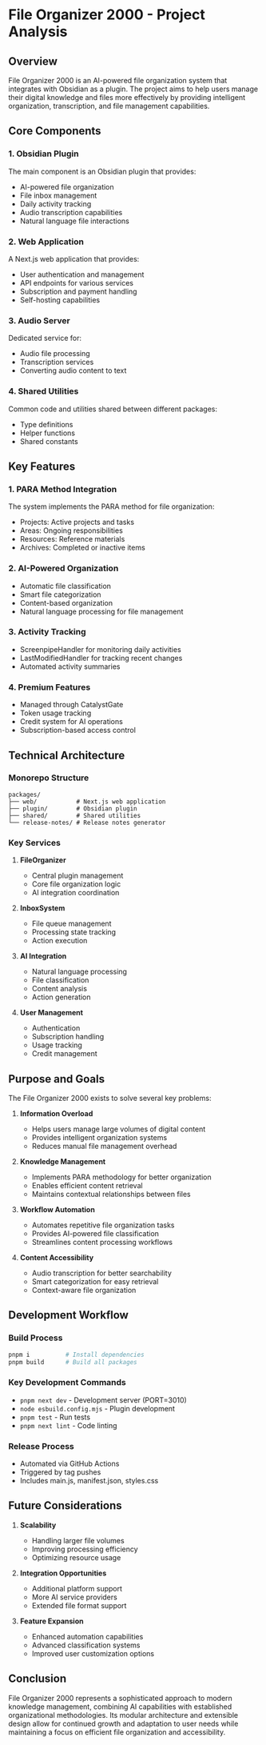 # File Organizer 2000 - Project Analysis

## Overview
File Organizer 2000 is an AI-powered file organization system that integrates with Obsidian as a plugin. The project aims to help users manage their digital knowledge and files more effectively by providing intelligent organization, transcription, and file management capabilities.

## Core Components

### 1. Obsidian Plugin
The main component is an Obsidian plugin that provides:
- AI-powered file organization
- File inbox management
- Daily activity tracking
- Audio transcription capabilities
- Natural language file interactions

### 2. Web Application
A Next.js web application that provides:
- User authentication and management
- API endpoints for various services
- Subscription and payment handling
- Self-hosting capabilities

### 3. Audio Server
Dedicated service for:
- Audio file processing
- Transcription services
- Converting audio content to text

### 4. Shared Utilities
Common code and utilities shared between different packages:
- Type definitions
- Helper functions
- Shared constants

## Key Features

### 1. PARA Method Integration
The system implements the PARA method for file organization:
- Projects: Active projects and tasks
- Areas: Ongoing responsibilities
- Resources: Reference materials
- Archives: Completed or inactive items

### 2. AI-Powered Organization
- Automatic file classification
- Smart file categorization
- Content-based organization
- Natural language processing for file management

### 3. Activity Tracking
- ScreenpipeHandler for monitoring daily activities
- LastModifiedHandler for tracking recent changes
- Automated activity summaries

### 4. Premium Features
- Managed through CatalystGate
- Token usage tracking
- Credit system for AI operations
- Subscription-based access control

## Technical Architecture

### Monorepo Structure
```
packages/
├── web/           # Next.js web application
├── plugin/        # Obsidian plugin
├── shared/        # Shared utilities
└── release-notes/ # Release notes generator
```

### Key Services

1. **FileOrganizer**
   - Central plugin management
   - Core file organization logic
   - AI integration coordination

2. **InboxSystem**
   - File queue management
   - Processing state tracking
   - Action execution

3. **AI Integration**
   - Natural language processing
   - File classification
   - Content analysis
   - Action generation

4. **User Management**
   - Authentication
   - Subscription handling
   - Usage tracking
   - Credit management

## Purpose and Goals

The File Organizer 2000 exists to solve several key problems:

1. **Information Overload**
   - Helps users manage large volumes of digital content
   - Provides intelligent organization systems
   - Reduces manual file management overhead

2. **Knowledge Management**
   - Implements PARA methodology for better organization
   - Enables efficient content retrieval
   - Maintains contextual relationships between files

3. **Workflow Automation**
   - Automates repetitive file organization tasks
   - Provides AI-powered file classification
   - Streamlines content processing workflows

4. **Content Accessibility**
   - Audio transcription for better searchability
   - Smart categorization for easy retrieval
   - Context-aware file organization

## Development Workflow

### Build Process
```bash
pnpm i          # Install dependencies
pnpm build      # Build all packages
```

### Key Development Commands
- `pnpm next dev` - Development server (PORT=3010)
- `node esbuild.config.mjs` - Plugin development
- `pnpm test` - Run tests
- `pnpm next lint` - Code linting

### Release Process
- Automated via GitHub Actions
- Triggered by tag pushes
- Includes main.js, manifest.json, styles.css

## Future Considerations

1. **Scalability**
   - Handling larger file volumes
   - Improving processing efficiency
   - Optimizing resource usage

2. **Integration Opportunities**
   - Additional platform support
   - More AI service providers
   - Extended file format support

3. **Feature Expansion**
   - Enhanced automation capabilities
   - Advanced classification systems
   - Improved user customization options

## Conclusion

File Organizer 2000 represents a sophisticated approach to modern knowledge management, combining AI capabilities with established organizational methodologies. Its modular architecture and extensible design allow for continued growth and adaptation to user needs while maintaining a focus on efficient file organization and accessibility.
